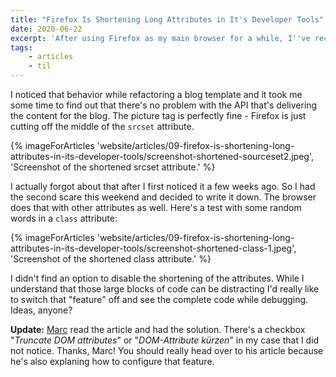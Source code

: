 ```yaml
---
title: "Firefox Is Shortening Long Attributes in It's Developer Tools"
date: 2020-06-22
excerpt: 'After using Firefox as my main browser for a while, I''ve recently started to use Firefox Developer Edition for developing websites. I am really happy with the developer tools. Especially the highlighting of CSS-grids is really useful. <em>Today I learned</em> about a "feature" that I really don''t like.'
tags:
    - articles
    - til
---
```


I noticed that behavior while refactoring a blog template and it took me some time to find out that there's no problem with the API that's delivering the content for the blog. The picture tag is perfectly fine - Firefox is just cutting off the middle of the `srcset` attribute.

{% imageForArticles 'website/articles/09-firefox-is-shortening-long-attributes-in-its-developer-tools/screenshot-shortened-sourceset2.jpeg', 'Screenshot of the shortened srcset attribute.' %}

I actually forgot about that after I first noticed it a few weeks ago. So I had the second scare this weekend and decided to write it down. The browser does that with other attributes as well. Here's a test with some random words in a `class` attribute:

{% imageForArticles 'website/articles/09-firefox-is-shortening-long-attributes-in-its-developer-tools/screenshot-shortened-class-1.jpeg', 'Screenshot of the shortened class attribute.' %}

I didn't find an option to disable the shortening of the attributes. While I understand that those large blocks of code can be distracting I'd really like to switch that "feature" off and see the complete code while debugging. Ideas, anyone?

<strong>Update:</strong> <a href="https://marcgoertz.de/2020/lange-attributwerte-in-den-firefox-devtools">Marc</a> read the article and had the solution. There's a checkbox "<em>Truncate DOM attributes</em>" or "<em>DOM-Attribute kürzen</em>" in my case that I did not notice. Thanks, Marc! You should really head over to his article because he's also explaning how to configure that feature.
